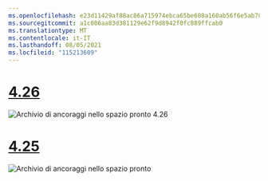 ```yaml
---
ms.openlocfilehash: e23d11429af88ac86a715974ebca65be608a160ab56f6e5ab78e5eacaefed19c
ms.sourcegitcommit: a1c086aa83d381129e62f9d8942f0fc889ffcab0
ms.translationtype: MT
ms.contentlocale: it-IT
ms.lasthandoff: 08/05/2021
ms.locfileid: "115213609"
---
```

# <a name="426"></a>[4.26](#tab/426)

![Archivio di ancoraggi nello spazio pronto 4.26](../images/local-spatial-anchors-img-01.png)

# <a name="425"></a>[4.25](#tab/425)

![Archivio di ancoraggi nello spazio pronto](../images/unreal-spatialanchors-store-ready.PNG)
